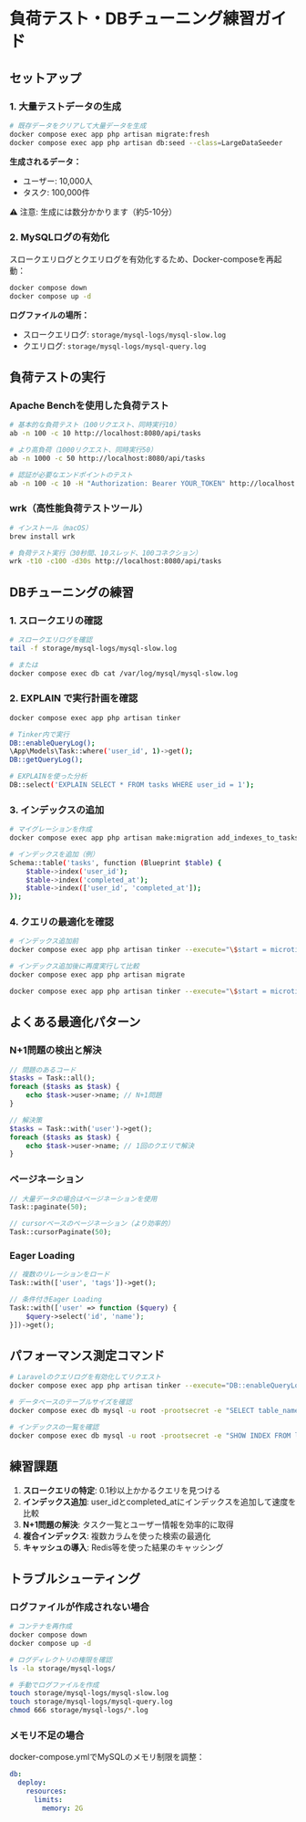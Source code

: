 # 負荷テスト・DBチューニング練習ガイド

## セットアップ

### 1. 大量テストデータの生成

```bash
# 既存データをクリアして大量データを生成
docker compose exec app php artisan migrate:fresh
docker compose exec app php artisan db:seed --class=LargeDataSeeder
```

**生成されるデータ：**
- ユーザー: 10,000人
- タスク: 100,000件

⚠️ 注意: 生成には数分かかります（約5-10分）

### 2. MySQLログの有効化

スロークエリログとクエリログを有効化するため、Docker-composeを再起動：

```bash
docker compose down
docker compose up -d
```

**ログファイルの場所：**
- スロークエリログ: `storage/mysql-logs/mysql-slow.log`
- クエリログ: `storage/mysql-logs/mysql-query.log`

## 負荷テストの実行

### Apache Benchを使用した負荷テスト

```bash
# 基本的な負荷テスト（100リクエスト、同時実行10）
ab -n 100 -c 10 http://localhost:8080/api/tasks

# より高負荷（1000リクエスト、同時実行50）
ab -n 1000 -c 50 http://localhost:8080/api/tasks

# 認証が必要なエンドポイントのテスト
ab -n 100 -c 10 -H "Authorization: Bearer YOUR_TOKEN" http://localhost:8080/api/tasks
```

### wrk（高性能負荷テストツール）

```bash
# インストール（macOS）
brew install wrk

# 負荷テスト実行（30秒間、10スレッド、100コネクション）
wrk -t10 -c100 -d30s http://localhost:8080/api/tasks
```

## DBチューニングの練習

### 1. スロークエリの確認

```bash
# スロークエリログを確認
tail -f storage/mysql-logs/mysql-slow.log

# または
docker compose exec db cat /var/log/mysql/mysql-slow.log
```

### 2. EXPLAIN で実行計画を確認

```bash
docker compose exec app php artisan tinker

# Tinker内で実行
DB::enableQueryLog();
\App\Models\Task::where('user_id', 1)->get();
DB::getQueryLog();

# EXPLAINを使った分析
DB::select('EXPLAIN SELECT * FROM tasks WHERE user_id = 1');
```

### 3. インデックスの追加

```bash
# マイグレーションを作成
docker compose exec app php artisan make:migration add_indexes_to_tasks_table

# インデックスを追加（例）
Schema::table('tasks', function (Blueprint $table) {
    $table->index('user_id');
    $table->index('completed_at');
    $table->index(['user_id', 'completed_at']);
});
```

### 4. クエリの最適化を確認

```bash
# インデックス追加前
docker compose exec app php artisan tinker --execute="\$start = microtime(true); \App\Models\Task::where('user_id', 1)->get(); echo 'Time: ' . (microtime(true) - \$start) . 's';"

# インデックス追加後に再度実行して比較
docker compose exec app php artisan migrate

docker compose exec app php artisan tinker --execute="\$start = microtime(true); \App\Models\Task::where('user_id', 1)->get(); echo 'Time: ' . (microtime(true) - \$start) . 's';"
```

## よくある最適化パターン

### N+1問題の検出と解決

```php
// 問題のあるコード
$tasks = Task::all();
foreach ($tasks as $task) {
    echo $task->user->name; // N+1問題
}

// 解決策
$tasks = Task::with('user')->get();
foreach ($tasks as $task) {
    echo $task->user->name; // 1回のクエリで解決
}
```

### ページネーション

```php
// 大量データの場合はページネーションを使用
Task::paginate(50);

// cursorベースのページネーション（より効率的）
Task::cursorPaginate(50);
```

### Eager Loading

```php
// 複数のリレーションをロード
Task::with(['user', 'tags'])->get();

// 条件付きEager Loading
Task::with(['user' => function ($query) {
    $query->select('id', 'name');
}])->get();
```

## パフォーマンス測定コマンド

```bash
# Laravelのクエリログを有効化してリクエスト
docker compose exec app php artisan tinker --execute="DB::enableQueryLog(); \App\Models\Task::with('user')->limit(100)->get(); print_r(DB::getQueryLog());"

# データベースのテーブルサイズを確認
docker compose exec db mysql -u root -prootsecret -e "SELECT table_name, ROUND(((data_length + index_length) / 1024 / 1024), 2) AS 'Size (MB)' FROM information_schema.TABLES WHERE table_schema = 'laravel' ORDER BY (data_length + index_length) DESC;"

# インデックスの一覧を確認
docker compose exec db mysql -u root -prootsecret -e "SHOW INDEX FROM laravel.tasks;"
```

## 練習課題

1. **スロークエリの特定**: 0.1秒以上かかるクエリを見つける
2. **インデックス追加**: user_idとcompleted_atにインデックスを追加して速度を比較
3. **N+1問題の解決**: タスク一覧とユーザー情報を効率的に取得
4. **複合インデックス**: 複数カラムを使った検索の最適化
5. **キャッシュの導入**: Redis等を使った結果のキャッシング

## トラブルシューティング

### ログファイルが作成されない場合

```bash
# コンテナを再作成
docker compose down
docker compose up -d

# ログディレクトリの権限を確認
ls -la storage/mysql-logs/

# 手動でログファイルを作成
touch storage/mysql-logs/mysql-slow.log
touch storage/mysql-logs/mysql-query.log
chmod 666 storage/mysql-logs/*.log
```

### メモリ不足の場合

docker-compose.ymlでMySQLのメモリ制限を調整：

```yaml
db:
  deploy:
    resources:
      limits:
        memory: 2G
```
